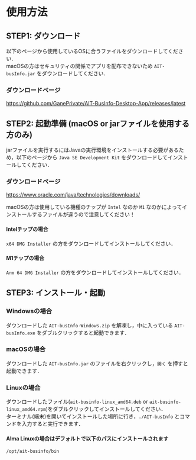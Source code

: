 # 使用方法

## STEP1: ダウンロード
以下のページから使用しているOSに合うファイルをダウンロードしてください．  
macOSの方はセキュリティの関係でアプリを配布できないため `AIT-busInfo.jar` をダウンロードしてください．

### ダウンロードページ
https://github.com/GanePrivate/AIT-BusInfo-Desktop-App/releases/latest


## STEP2: 起動準備 (macOS or jarファイルを使用する方のみ)
jarファイルを実行するにはJavaの実行環境をインストールする必要があるため，以下のページから `Java SE Development Kit` をダウンロードしてインストールしてください．

### ダウンロードページ
https://www.oracle.com/java/technologies/downloads/

macOSの方は使用している機種のチップが `Intel` なのか `M1` なのかによってインストールするファイルが違うので注意してください！

#### Intelチップの場合
`x64 DMG Installer` の方をダウンロードしてインストールしてください．

#### M1チップの場合
`Arm 64 DMG Installer` の方をダウンロードしてインストールしてください．


## STEP3: インストール・起動

### Windowsの場合
ダウンロードした `AIT-busInfo-Windows.zip` を解凍し，中に入っている `AIT-busInfo.exe` をダブルクリックすると起動できます．


### macOSの場合
ダウンロードした `AIT-busInfo.jar` のファイルを右クリックし，`開く` を押すと起動できます．


### Linuxの場合
ダウンロードしたファイル(`ait-businfo-linux_amd64.deb` or `ait-businfo-linux_amd64.rpm`)をダブルクリックしてインストールしてください．  
ターミナル(端末)を開いてインストールした場所に行き，`./AIT-busInfo` とコマンドを入力すると実行できます．

#### Alma Linuxの場合はデフォルトで以下のパスにインストールされます
`/opt/ait-businfo/bin`